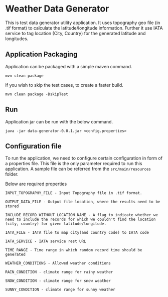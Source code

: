 # Weather Data Generator

This is test data generator utility application. It uses topography geo file (in .tif format) to calculate the latitude/longitude information. Further it use IATA service to tag location (City, Country) for the generated latitude and longitudes.

## Application Packaging 

Application can be packaged with a simple maven command.

```
mvn clean package
```

If you wish to skip the test cases, to create a faster build.

```
mvn clean package -DskipTest
```

## Run

Application jar can be run with the below command.

```
java -jar data-generator-0.0.1.jar <config.properties>
```

## Configuration file

To run the application, we need to configure certain configuration in form of a properties file. This file is the only parameter required to run this application. A sample file can be referred from the `src/main/resources` folder.

Below are required properties

```
INPUT_TOPOGRAPHY_FILE - Input Topography file in .tif format.

OUTPUT_DATA_FILE - Output file location, where the results need to be stored

INCLUDE_RECORD_WITHOUT_LOCATION_NAME - A flag to indicate whether we need to include the records for which we couldn't find the location (city, country) for given latitude/longitude.

IATA_FILE - IATA file to map city(and country code) to IATA code

IATA_SERVICE - IATA service rest URL

TIME_RANGE - Time range in which random record time should be generated

WEATHER_CONDITIONS - Allowed weather conditions

RAIN_CONDITION - climate range for rainy weather

SNOW_CONDITION - climate range for snow weather

SUNNY_CONDITION - climate range for sunny weather
```